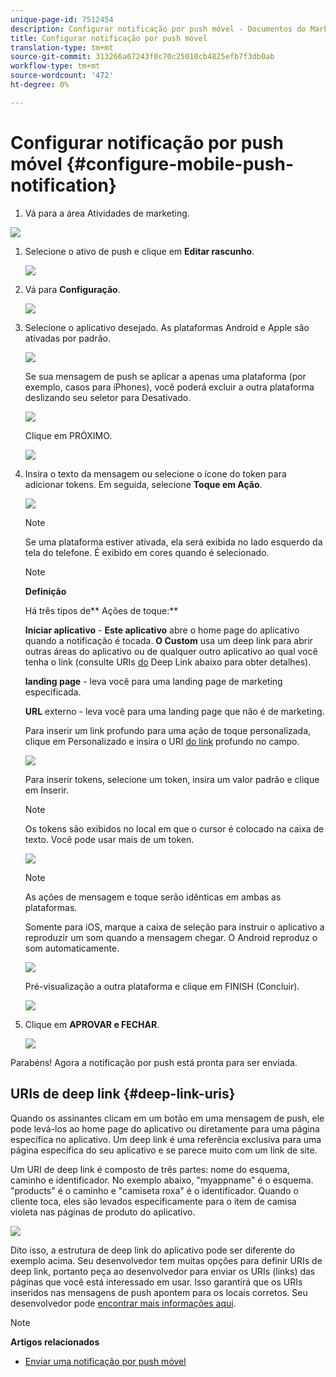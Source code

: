 ```yaml
---
unique-page-id: 7512454
description: Configurar notificação por push móvel - Documentos do Marketing - Documentação do produto
title: Configurar notificação por push móvel
translation-type: tm+mt
source-git-commit: 313266a67243f0c70c25010cb4825efb7f3db0ab
workflow-type: tm+mt
source-wordcount: '472'
ht-degree: 0%

---
```



# Configurar notificação por push móvel {#configure-mobile-push-notification}

1. Vá para a área Atividades de marketing.

![](assets/2fbf1ab6-2247-40c8-980d-be56b9d94890.png)

1. Selecione o ativo de push e clique em **Editar rascunho**.

   ![](assets/image2016-8-23-16-3a49-3a48.png)

1. Vá para **Configuração**.

   ![](assets/image2016-8-23-16-3a51-3a56.png)

1. Selecione o aplicativo desejado. As plataformas Android e Apple são ativadas por padrão.

   ![](assets/image2016-8-23-16-3a53-3a33.png)

   Se sua mensagem de push se aplicar a apenas uma plataforma (por exemplo, casos para iPhones), você poderá excluir a outra plataforma deslizando seu seletor para Desativado.

   ![](assets/image2016-8-23-16-3a41-3a48.png)

   Clique em PRÓXIMO.

   ![](assets/image2016-8-23-16-3a43-3a28.png)

1. Insira o texto da mensagem ou selecione o ícone do token para adicionar tokens. Em seguida, selecione **Toque em Ação**.

   ![](assets/image2015-9-14-16-3a7-3a43.png)

   >[!NOTE]
   >
   >Se uma plataforma estiver ativada, ela será exibida no lado esquerdo da tela do telefone. É exibido em cores quando é selecionado.

   >[!NOTE]
   >
   >**Definição**
   >
   >
   >Há três tipos de** Ações de toque:**
   >
   >
   >**Iniciar aplicativo** - **Este aplicativo** abre o home page do aplicativo quando a notificação é tocada. **O Custom** usa um deep link para abrir outras áreas do aplicativo ou de qualquer outro aplicativo ao qual você tenha o link (consulte URIs [do](#Deeplink) Deep Link abaixo para obter detalhes).
   >
   >
   >**landing page** - leva você para uma landing page de marketing especificada.
   >
   >
   >**URL** externo - leva você para uma landing page que não é de marketing.

   Para inserir um link profundo para uma ação de toque personalizada, clique em Personalizado e insira o URI [do link](#Deeplink) profundo no campo.

   ![](assets/image2016-7-28-16-3a19-3a13.png)

   Para inserir tokens, selecione um token, insira um valor padrão e clique em Inserir.

   >[!NOTE]
   >
   >Os tokens são exibidos no local em que o cursor é colocado na caixa de texto. Você pode usar mais de um token.

   ![](assets/image2015-8-10-14-3a48-3a52.png)

   >[!NOTE]
   >
   >As ações de mensagem e toque serão idênticas em ambas as plataformas.

   Somente para iOS, marque a caixa de seleção para instruir o aplicativo a reproduzir um som quando a mensagem chegar. O Android reproduz o som automaticamente.

   ![](assets/ios-tap-and-notification-hand.png)

   Pré-visualização a outra plataforma e clique em FINISH (Concluir).

   ![](assets/image2015-9-14-16-3a12-3a34.png)

1. Clique em **APROVAR e FECHAR**.

   ![](assets/323dda12-0543-4558-8562-563eed5fa0e0.png)

Parabéns! Agora a notificação por push está pronta para ser enviada.

## URIs de deep link {#deep-link-uris}

Quando os assinantes clicam em um botão em uma mensagem de push, ele pode levá-los ao home page do aplicativo ou diretamente para uma página específica no aplicativo. Um deep link é uma referência exclusiva para uma página específica do seu aplicativo e se parece muito com um link de site.

Um URI de deep link é composto de três partes: nome do esquema, caminho e identificador. No exemplo abaixo, &quot;myappname&quot; é o esquema. &quot;products&quot; é o caminho e &quot;camiseta roxa&quot; é o identificador. Quando o cliente toca, eles são levados especificamente para o item de camisa violeta nas páginas de produto do aplicativo.

![](assets/image2016-7-29-12-3a49-3a1.png)

Dito isso, a estrutura de deep link do aplicativo pode ser diferente do exemplo acima. Seu desenvolvedor tem muitas opções para definir URIs de deep link, portanto peça ao desenvolvedor para enviar os URIs (links) das páginas que você está interessado em usar. Isso garantirá que os URIs inseridos nas mensagens de push apontem para os locais corretos. Seu desenvolvedor pode [encontrar mais informações aqui](http://developers.marketo.com/mobile/enabling-deep-links-in-your-app/).

>[!NOTE]
>
>**Artigos relacionados**
>
>* [Enviar uma notificação por push móvel](send-a-mobile-push-notification.md)

>



